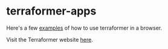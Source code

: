 terraformer-apps
================

Here's a few [examples](http://alaframboise.github.com/terraformer-apps/examples/browser/index.html) of how to use terraformer in a browser.

Visit the Terraformer website [here](http://terraformer.io/).


